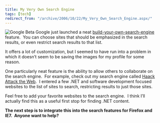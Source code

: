 ```yaml
---
title: My Very Own Search Engine
tags: [tech]
redirect_from: "/archive/2006/10/22/My_Very_Own_Search_Engine.aspx/"
---
```


![Google
Beta](https://haacked.com/assets/images/haacked_com/WindowsLiveWriter/MyVeryOwnSearchEngine_13EC6/google_coop_xsm5.gif)
Google just launched a
neat [build-your-own-search-engine](http://googleblog.blogspot.com/2006/10/eureka-your-own-search-engine-has.html "Build Your Own Search Engine")
feature.  You can choose sites that should be emphasized in the search
results, or even restrict search results to that list.

It offers a lot of customization, but I seemed to have run into a
problem in which it doesn’t seem to be saving the images for my
profile for some reason. 

One particularly neat feature is the ability to allow others to
collaborate on the search engine.  For example, check out my search
engine called [Haack Attack the
Web](http://google.com/coop/cse?cx=016071428520527893278%3A3kvxtxmsfga "Haack Attaack"). 
I entered a few .NET and software development focused websites to the
list of sites to search, restricting results to just those sites.

Feel free to add your favorite websites to the search engine.  I think
I’ll actually find this as a useful first stop for finding .NET content.

**The next step is to integrate this into the search features for
Firefox and IE7.  Anyone want to help?**

